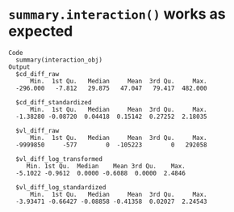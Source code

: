 # `summary.interaction()` works as expected

    Code
      summary(interaction_obj)
    Output
      $cd_diff_raw
          Min.  1st Qu.   Median     Mean  3rd Qu.     Max. 
      -296.000   -7.812   29.875   47.047   79.417  482.000 
      
      $cd_diff_standardized
          Min.  1st Qu.   Median     Mean  3rd Qu.     Max. 
      -1.38280 -0.08720  0.04418  0.15142  0.27252  2.18035 
      
      $vl_diff_raw
          Min.  1st Qu.   Median     Mean  3rd Qu.     Max. 
      -9999850     -577        0  -105223        0   292058 
      
      $vl_diff_log_transformed
         Min. 1st Qu.  Median    Mean 3rd Qu.    Max. 
      -5.1022 -0.9612  0.0000 -0.6088  0.0000  2.4846 
      
      $vl_diff_log_standardized
          Min.  1st Qu.   Median     Mean  3rd Qu.     Max. 
      -3.93471 -0.66427 -0.08858 -0.41358  0.02027  2.24543 
      

